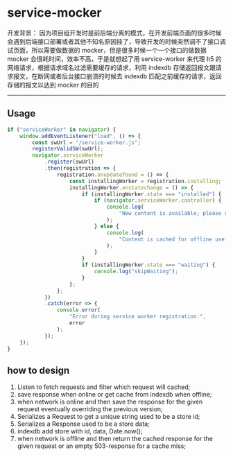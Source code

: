 # service-mocker

开发背景： 因为项目组开发时是前后端分离的模式，在开发前端页面的很多时候会遇到后端接口部署或者其他不知名原因挂了，导致开发的时候突然调不了接口调试页面，所以需要做数据的 mocker，但是很多时候一个一个接口的做数据 mocker 会很耗时间，效率不高，于是就想起了用 service-worker 来代理 h5 的网络请求，根据请求域名过滤需要缓存的请求，利用 indexdb 存储返回报文跟请求报文，在断网或者后台接口崩溃的时候去 indexdb 匹配之前缓存的请求，返回存储的报文以达到 mocker 的目的

---

## Usage

```javascript
if ("serviceWorker" in navigator) {
    window.addEventListener("load", () => {
        const swUrl = "/service-worker.js";
        registerValidSW(swUrl);
        navigator.serviceWorker
            .register(swUrl)
            .then(registration => {
                registration.onupdatefound = () => {
                    const installingWorker = registration.installing;
                    installingWorker.onstatechange = () => {
                        if (installingWorker.state === "installed") {
                            if (navigator.serviceWorker.controller) {
                                console.log(
                                    "New content is available; please refresh."
                                );
                            } else {
                                console.log(
                                    "Content is cached for offline use."
                                );
                            }
                        }
                        if (installingWorker.state === "waiting") {
                            console.log("skipWaiting");
                        }
                    };
                };
            })
            .catch(error => {
                console.error(
                    "Error during service worker registration:",
                    error
                );
            });
    });
}
```

## how to design

1. Listen to fetch requests and filter which request will cached;
2. save response when online or get cache from indexdb when offline;
3. when network is online and then save the response for the given request eventually overriding the previous version;
4. Serializes a Request to get a unique string used to be a store id;
5. Serializes a Response used to be a store data;
6. indexdb add store with id, data, Date.now();
7. when network is offline and then return the cached response for the given request or an empty 503-response for a cache miss;
